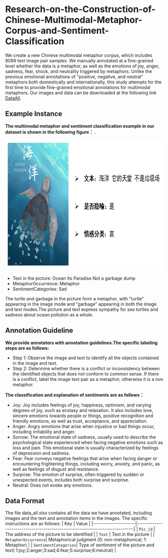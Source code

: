 # Research-on-the-Construction-of-Chinese-Multimodal-Metaphor-Corpus-and-Sentiment-Classification
We create a new Chinese multimodal metaphor corpus, which includes 8089 text image pair samples. 
We manually annotated at a fine-grained level whether the data is a metaphor, as well as the emotions of joy, anger, sadness, fear, shock, and neutrality triggered by metaphors. 
Unlike the previous emotional annotations of "positive, negative, and neutral" metaphors both domestically and internationally, this study attempts for the first time to provide fine-grained emotional annotations for multimodal metaphors.
Our images and data can be downloaded at the following link [DataAll](https://www.kaggle.com/datasets/liuyuxi718/chinese-multimodal-metaphor-and-sentiment-corpus).

## Example Instance
**The multimodal metaphor and sentiment classification example in our dataset is shown in the following figure：**
.<div align='center'><img src='/example/example.png' width="745" height="416"></div>
+ Text in the picture: Ocean Its Paradise Not a garbage dump
+ MetaphorOccurrence: Metaphor
+ SentimentCategories: Sad

The turtle and garbage in the picture form a metaphor, with "turtle" appearing in the image mode and "garbage" appearing in both the image and text modes.The picture and text express sympathy for sea turtles and sadness about ocean pollution as a whole.


## Annotation Guideline
**We provide annotators with annotation guidelines.The specific labeling steps are as follows:**
+ Step 1: Observe the image and text to identify all the objects contained in the image and text.
+ Step 2: Determine whether there is a conflict or inconsistency between the identified objects that does not conform to common sense. If there is a conflict, label the image text pair as a metaphor, otherwise it is a non metaphor.

**The classification and explanation of sentiments are as follows：**
+ Joy: Joy includes feelings of joy, happiness, optimism, and varying degrees of joy, such as ecstasy and relaxation. It also includes love, sincere emotions towards people or things, positive recognition and friendly emotions, as well as trust, acceptance, and appreciation.
+ Anger: Angry emotions that arise when injustice or bad things occur, including irritability and anger.
+ Sorrow: The emotional state of sadness, usually used to describe the psychological state experienced when facing negative emotions such as loss and pain. This emotional state is usually characterized by feelings of depression and sadness.
+ Fear: Fear conveys negative feelings that arise when facing danger or encountering frightening things, including worry, anxiety, and panic, as well as feelings of disgust and resistance.
+ Surprise: The emotion of surprise, often triggered by sudden or unexpected events, includes both surprise and surprise.
+ Neutral: Does not evoke any emotions.

## Data Format
The file data_all.xlsx contains all the data we have annotated, including images and the text and annotation items in the images. The specific instructions are as follows:
| Key                 |                                    Value                                    |
|---------------------|:---------------------------------------------------------------------------:|
| `Pic_id`            |                The address of the picture to be identified                  |
| `Text`            |                Text in the picture                  |
| `MetaphorOccurrence`|           Metaphorical judgment (0: non-metaphorical; 1: Metaphor)          |
| `SentimentCategories`|      Type of sentiment of the picture and text( 1:joy;2:anger;3:sad;4:fear;5:surprise;6:meutral)       |
